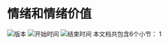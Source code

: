 # 情绪和情绪价值
<img src="https://img.shields.io/badge/版本-1.0.0-blue" alt="版本" />
<img src="https://img.shields.io/badge/开始时间-2025年6月9日-orange" alt="开始时间" />
<img src="https://img.shields.io/badge/结束时间-2025年6月24日-green" alt="结束时间" />
本文档共包含6个小节：
1 
